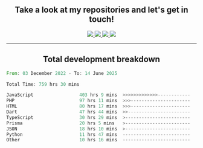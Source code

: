 <h2 align="center">
  Take a look at my repositories and let's get in touch!
</h2>
<p align="center">
  <a href="https://www.instagram.com/rayhanarkan?igsh=MXM3dHhmMTZ3ZWVsaA==">
    <img src="https://img.icons8.com/material-outlined/30/689d6a/instagram.png"/>
  </a>
  <a href="https://www.linkedin.com/in/rayhanarkan/">
    <img src="https://img.icons8.com/material-outlined/30/689d6a/linkedin.png"/>
  </a>
  <a href="">
    <img src="https://img.icons8.com/material-outlined/30/689d6a/geography.png"/>
  </a>
  <a href="mailto:rayhanarkan30@gmail.com">
    <img src="https://img.icons8.com/material-outlined/30/689d6a/email.png"/>
  </a>
</p>

---

<h2 align="center">Total development breakdown</h2>

<p align="center">
<!--START_SECTION:waka-->

```rust
From: 03 December 2022 - To: 14 June 2025

Total Time: 759 hrs 30 mins

JavaScript                 403 hrs 9 mins  >>>>>>>>>>>>>------------   53.08 %
PHP                        97 hrs 11 mins  >>>----------------------   12.80 %
HTML                       80 hrs 17 mins  >>>----------------------   10.57 %
Dart                       47 hrs 44 mins  >>-----------------------   06.29 %
TypeScript                 30 hrs 29 mins  >------------------------   04.01 %
Prisma                     20 hrs 5 mins   >------------------------   02.64 %
JSON                       18 hrs 10 mins  >------------------------   02.39 %
Python                     11 hrs 47 mins  -------------------------   01.55 %
Other                      10 hrs 16 mins  -------------------------   01.35 %
```

<!--END_SECTION:waka-->
</p>
